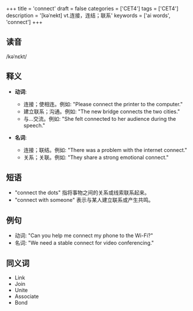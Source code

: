 +++
title = 'connect'
draft = false
categories = ['CET4']
tags = ['CET4']
description = '[kəˈnekt] vt.连接，连结；联系'
keywords = ['ai words', 'connect']
+++

## 读音
/kəˈnɛkt/

## 释义
- **动词**:
  - 连接；使相连。例如: "Please connect the printer to the computer."
  - 建立联系；沟通。例如: "The new bridge connects the two cities."
  - 与…交流。例如: "She felt connected to her audience during the speech."

- **名词**:
  - 连接；联结。例如: "There was a problem with the internet connect."
  - 关系；关联。例如: "They share a strong emotional connect."

## 短语
- "connect the dots" 指将事物之间的关系或线索联系起来。
- "connect with someone" 表示与某人建立联系或产生共鸣。

## 例句
- 动词: "Can you help me connect my phone to the Wi-Fi?"
- 名词: "We need a stable connect for video conferencing."

## 同义词
- Link
- Join
- Unite
- Associate
- Bond
